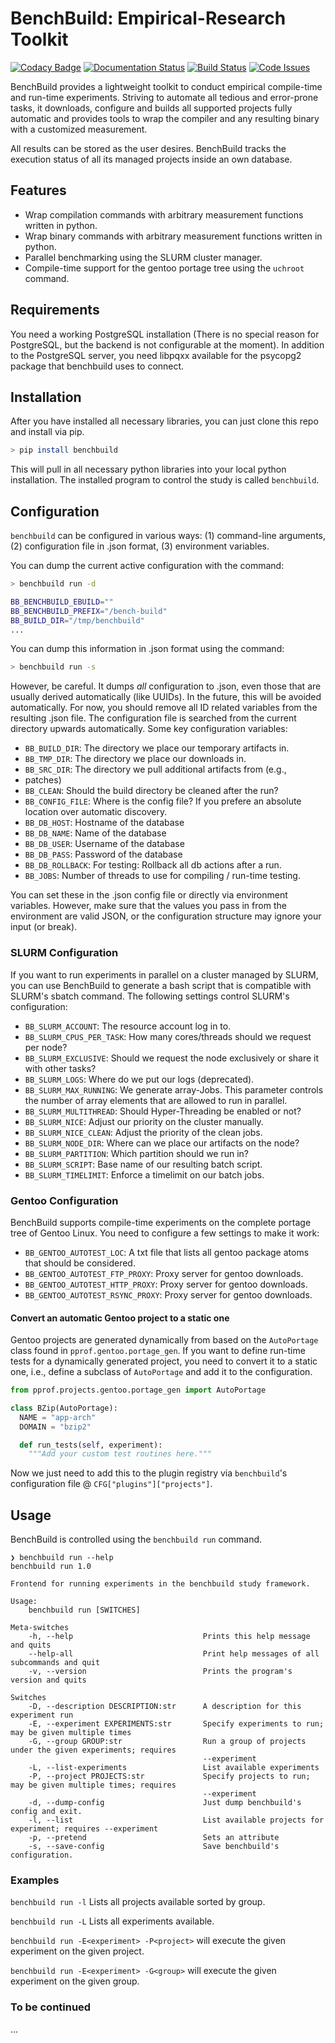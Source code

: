 # BenchBuild: Empirical-Research Toolkit #

[![Codacy Badge](https://api.codacy.com/project/badge/grade/0220d2cf77f543e182d93eb55edf4199)](https://www.codacy.com/app/simbuerg/benchbuild-study)
[![Documentation Status](https://readthedocs.org/projects/pprof-study/badge/?version=develop)](http://pprof-study.readthedocs.org/en/latest/?badge=develop)
[![Build Status](https://travis-ci.org/simbuerg/benchbuild.svg?branch=develop)](https://travis-ci.org/simbuerg/benchbuild-study)
[![Code Issues](https://www.quantifiedcode.com/api/v1/project/aa7ecff87d7b44518498bcf93180b98d/snapshot/origin:develop:HEAD/badge.svg)](https://www.quantifiedcode.com/app/project/aa7ecff87d7b44518498bcf93180b98d)

BenchBuild provides a lightweight toolkit to conduct empirical compile-time
and run-time experiments. Striving to automate all tedious and error-prone
tasks, it downloads, configure and builds all supported projects fully
automatic and provides tools to wrap the compiler and any resulting
binary with a customized measurement.

All results can be stored as the user desires. BenchBuild tracks the execution
status of all its managed projects inside an own database.

## Features ##

* Wrap compilation commands with arbitrary measurement functions written in
  python.
* Wrap binary commands with arbitrary measurement functions written in python.
* Parallel benchmarking using the SLURM cluster manager.
* Compile-time support for the gentoo portage tree using the ``uchroot`` command.

## Requirements ##

You need a working PostgreSQL installation (There is no special reason for
PostgreSQL, but the backend is not configurable at the moment).
In addition to the PostgreSQL server, you need libpqxx available for
the psycopg2 package that benchbuild uses to connect.

## Installation ##

After you have installed all necessary libraries, you can just clone this
repo and install via pip.

```bash
> pip install benchbuild
```

This will pull in all necessary python libraries into your local python
installation. The installed program to control the study is called
``benchbuild``.

## Configuration ##

``benchbuild`` can be configured in various ways: (1) command-line arguments,
(2) configuration file in .json format, (3) environment variables.

You can dump the current active configuration with the command:
```bash
> benchbuild run -d

BB_BENCHBUILD_EBUILD=""
BB_BENCHBUILD_PREFIX="/bench-build"
BB_BUILD_DIR="/tmp/benchbuild"
...
```

You can dump this information in .json format using the command:
```bash
> benchbuild run -s
```
However, be careful. It dumps _all_ configuration to .json, even those that are
usually derived automatically (like UUIDs). In the future, this will be avoided
automatically. For now, you should remove all ID related variables from the
resulting .json file. The configuration file is searched from the current
directory upwards automatically. Some key configuration variables:

 * ``BB_BUILD_DIR``: The directory we place our temporary artifacts in.
 * ``BB_TMP_DIR``: The directory we place our downloads in.
 * ``BB_SRC_DIR``: The directory we pull additional artifacts from (e.g.,
 * patches)
 * ``BB_CLEAN``: Should the build directory be cleaned after the run?
 * ``BB_CONFIG_FILE``: Where is the config file? If you prefere an absolute
                       location over automatic discovery.
 * ``BB_DB_HOST``: Hostname of the database
 * ``BB_DB_NAME``: Name of the database
 * ``BB_DB_USER``: Username of the database
 * ``BB_DB_PASS``: Password of the database
 * ``BB_DB_ROLLBACK``: For testing: Rollback all db actions after a run.
 * ``BB_JOBS``: Number of threads to use for compiling / run-time testing.

You can set these in the .json config file or directly via environment variables.
However, make sure that the values you pass in from the environment are valid
JSON, or the configuration structure may ignore your input (or break).

### SLURM Configuration ###

If you want to run experiments in parallel on a cluster managed by SLURM, you can
use BenchBuild to generate a bash script that is compatible with SLURM's
sbatch command.
The following settings control SLURM's configuration:
 * ``BB_SLURM_ACCOUNT``: The resource account log in to.
 * ``BB_SLURM_CPUS_PER_TASK``: How many cores/threads should we request per node?
 * ``BB_SLURM_EXCLUSIVE``: Should we request the node exclusively or share it with other tasks?
 * ``BB_SLURM_LOGS``: Where do we put our logs (deprecated).
 * ``BB_SLURM_MAX_RUNNING``: We generate array-Jobs. This parameter controls the number of
   array elements that are allowed to run in parallel.
 * ``BB_SLURM_MULTITHREAD``: Should Hyper-Threading be enabled or not?
 * ``BB_SLURM_NICE``: Adjust our priority on the cluster manually.
 * ``BB_SLURM_NICE_CLEAN``: Adjust the priority of the clean jobs.
 * ``BB_SLURM_NODE_DIR``: Where can we place our artifacts on the node?
 * ``BB_SLURM_PARTITION``: Which partition should we run in?
 * ``BB_SLURM_SCRIPT``: Base name of our resulting batch script.
 * ``BB_SLURM_TIMELIMIT``: Enforce a timelimit on our batch jobs.

### Gentoo Configuration ###

BenchBuild supports compile-time experiments on the complete portage tree of
Gentoo Linux. You need to configure a few settings to make it work:

 * ``BB_GENTOO_AUTOTEST_LOC``: A txt file that lists all gentoo package atoms that should be considered.
 * ``BB_GENTOO_AUTOTEST_FTP_PROXY``: Proxy server for gentoo downloads.
 * ``BB_GENTOO_AUTOTEST_HTTP_PROXY``: Proxy server for gentoo downloads.
 * ``BB_GENTOO_AUTOTEST_RSYNC_PROXY``: Proxy server for gentoo downloads.

#### Convert an automatic Gentoo project to a static one ####

Gentoo projects are generated dynamically from based on the ``AutoPortage``
class found in ``pprof.gentoo.portage_gen``. If you want to define run-time
tests for a dynamically generated project, you need to convert it to a static
one, i.e., define a subclass of ``AutoPortage`` and add it to the configuration.

```python
from pprof.projects.gentoo.portage_gen import AutoPortage

class BZip(AutoPortage):
  NAME = "app-arch"
  DOMAIN = "bzip2"

  def run_tests(self, experiment):
    """Add your custom test routines here."""
```

Now we just need to add this to the plugin registry via ``benchbuild``'s
configuration file @ ``CFG["plugins"]["projects"]``.

## Usage ##

BenchBuild is controlled using the ``benchbuild run`` command.
```
❯ benchbuild run --help
benchbuild run 1.0

Frontend for running experiments in the benchbuild study framework.

Usage:
    benchbuild run [SWITCHES]

Meta-switches
    -h, --help                             Prints this help message and quits
    --help-all                             Print help messages of all subcommands and quit
    -v, --version                          Prints the program's version and quits

Switches
    -D, --description DESCRIPTION:str      A description for this experiment run
    -E, --experiment EXPERIMENTS:str       Specify experiments to run; may be given multiple times
    -G, --group GROUP:str                  Run a group of projects under the given experiments; requires
                                           --experiment
    -L, --list-experiments                 List available experiments
    -P, --project PROJECTS:str             Specify projects to run; may be given multiple times; requires
                                           --experiment
    -d, --dump-config                      Just dump benchbuild's config and exit.
    -l, --list                             List available projects for experiment; requires --experiment
    -p, --pretend                          Sets an attribute
    -s, --save-config                      Save benchbuild's configuration.
```

### Examples ###
``benchbuild run -l`` Lists all projects available sorted by group.

``benchbuild run -L`` Lists all experiments available.

``benchbuild run -E<experiment> -P<project>`` will execute the given experiment on the given project.

``benchbuild run -E<experiment> -G<group>`` will execute the given experiment on the given group.


### To be continued ###
...
